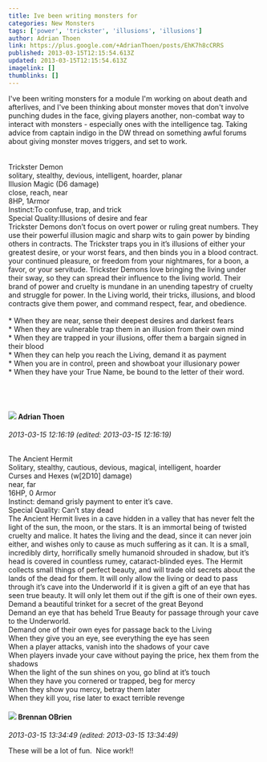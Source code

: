 ```yaml
---
title: Ive been writing monsters for
categories: New Monsters
tags: ['power', 'trickster', 'illusions', 'illusions']
author: Adrian Thoen
link: https://plus.google.com/+AdrianThoen/posts/EhK7h8cCRRS
published: 2013-03-15T12:15:54.613Z
updated: 2013-03-15T12:15:54.613Z
imagelink: []
thumblinks: []
---
```


I&#39;ve been writing monsters for a module I&#39;m working on about death and afterlives, and I&#39;ve been thinking about monster moves that don&#39;t involve punching dudes in the face, giving players another, non-combat way to interact with monsters - especially ones with the intelligence tag. Taking advice from captain indigo in the DW thread on something awful forums about giving monster moves triggers, and set to work.<br /><br /><br />Trickster Demon<br />solitary, stealthy, devious, intelligent, hoarder, planar<br />Illusion Magic (D6 damage)<br />close, reach, near<br />8HP, 1Armor<br />Instinct:To confuse, trap, and trick<br />Special Quality:Illusions of desire and fear<br />Trickster Demons don’t focus on overt power or ruling great numbers. They use their powerful illusion magic and sharp wits to gain power by binding others in contracts. The Trickster traps you in it’s illusions of either your greatest desire, or your worst fears, and then binds you in a blood contract. your continued pleasure, or freedom from your nightmares, for a boon, a favor, or your servitude. Trickster Demons love bringing the living under their sway, so they can spread their influence to the living world. Their brand of power and cruelty is mundane in an unending tapestry of cruelty and struggle for power. In the Living world, their tricks, illusions, and blood contracts give them power, and command respect, fear, and obedience.<br /><br />* When they are near, sense their deepest desires and darkest fears<br />* When they are vulnerable trap them in an illusion from their own mind<br />* When they are trapped in your illusions, offer them a bargain signed in their blood<br />* When they can help you reach the Living, demand it as payment<br />* When you are in control, preen and showboat your illusionary power<br />* When they have your True Name, be bound to the letter of their word.<br /><br /><br /><br />
<div id='comment z12su1vyeyfbefw2l22jjzez1pyugtjhp04'>
  <h4><img src='{{site.baseurl}}//images/avatars/113847025671240258531_photo.jpg'> Adrian Thoen</h4>
      <p><cite>2013-03-15 12:16:19 (edited: 2013-03-15 12:16:19)</cite></p>
        <p><br />The Ancient Hermit<br />Solitary, stealthy, cautious, devious, magical, intelligent, hoarder<br />Curses and Hexes (w[2D10] damage)<br />near, far<br />16HP, 0 Armor<br />Instinct: demand grisly payment to enter it’s cave.<br />Special Quality: Can’t stay dead<br />The Ancient Hermit lives in a cave hidden in a valley that has never felt the light of the sun, the moon, or the stars. It is an immortal being of twisted cruelty and malice. It hates the living and the dead, since it can never join either, and wishes only to cause as much suffering as it can. It is a small, incredibly dirty, horrifically smelly humanoid shrouded in shadow, but it’s head is covered in countless rumey, cataract-blinded eyes. The Hermit collects small things of perfect beauty, and will trade old secrets about the lands of the dead for them. It will only allow the living or dead to pass through it’s cave into the Underworld if it is given a gift of an eye that has seen true beauty. It will only let them out if the gift is one of their own eyes.<br />Demand a beautiful trinket for a secret of the great Beyond<br />Demand an eye that has beheld True Beauty for passage through your cave to the Underworld.<br />Demand one of their own eyes for passage back to the Living<br />When they give you an eye, see everything the eye has seen<br />When a player attacks, vanish into the shadows of your cave<br />When players invade your cave without paying the price, hex them from the shadows<br />When the light of the sun shines on you, go blind at it’s touch<br />When they have you cornered or trapped, beg for mercy<br />When they show you mercy, betray them later<br />When they kill you, rise later to exact terrible revenge<br /></p>
</div>
        

<div id='comment z12su1vyeyfbefw2l22jjzez1pyugtjhp04'>
  <h4><img src='{{site.baseurl}}//images/avatars/107145464770197437080_photo.jpg'> Brennan OBrien</h4>
      <p><cite>2013-03-15 13:34:49 (edited: 2013-03-15 13:34:49)</cite></p>
        <p>These will be a lot of fun.  Nice work!!</p>
</div>
        